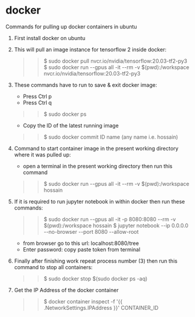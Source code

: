 # docker
Commands for pulling up docker containers in ubuntu

1. First install docker on ubuntu

2. This will pull an image instance for tensorflow 2 inside docker:
   >> $ sudo docker pull nvcr.io/nvidia/tensorflow:20.03-tf2-py3
   >> $ sudo docker run --gpus all -it --rm -v $(pwd):/workspace nvcr.io/nvidia/tensorflow:20.03-tf2-py3
   
3. These commands have to run to save & exit docker image:
   - Press Ctrl p
   - Press Ctrl q
   >> $ sudo docker ps 
   - Copy the ID of the latest running image
   >> $ sudo docker commit ID name         (any name i.e. hossain)

4. Command to start container image in the present working directory where it was pulled up:
   - open a terminal in the present working directory then run this command
   >> $ sudo docker run --gpus all -it --rm -v $(pwd):/workspace hossain
   
5. If it is required to run jupyter notebook in within docker then run these commands:
   >> $ sudo docker run --gpus all -it -p 8080:8080 --rm -v $(pwd):/workspace hossain
   >> $ jupyter notebook --ip 0.0.0.0 --no-browser --port 8080 --allow-root
   - from browser go to this url: 
     localhost:8080/tree
   - Enter password: copy paste token from terminal
6. Finally after finishing work repeat process number (3) then run this command to stop all containers:
   >> $ sudo docker stop $(sudo docker ps -aq)

7. Get the IP Address of the docker container
   >> $ docker container inspect -f '{{ .NetworkSettings.IPAddress }}' CONTAINER_ID
